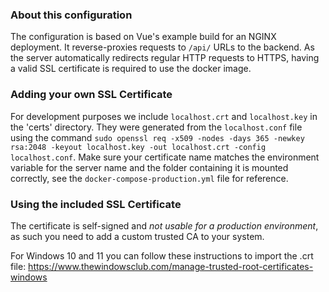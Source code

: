 ### About this configuration

The configuration is based on Vue's example build for an NGINX deployment. It reverse-proxies requests to ``/api/`` URLs to the backend.
As the server automatically redirects regular HTTP requests to HTTPS, having a valid SSL certificate is required to use the docker image.


### Adding your own SSL Certificate

For development purposes we include ``localhost.crt`` and ``localhost.key`` in the 'certs' directory. They were generated from the ``localhost.conf`` file using the command ``sudo openssl req -x509 -nodes -days 365 -newkey rsa:2048 -keyout localhost.key -out localhost.crt -config localhost.conf``.
Make sure your certificate name matches the environment variable for the server name and the folder containing it is mounted correctly, see the ``docker-compose-production.yml`` file for reference.

### Using the included SSL Certificate

The certificate is self-signed and <i>not usable for a production environment</i>, as such you need to add a custom trusted CA to your system.

For Windows 10 and 11 you can follow these instructions to import the .crt file: https://www.thewindowsclub.com/manage-trusted-root-certificates-windows